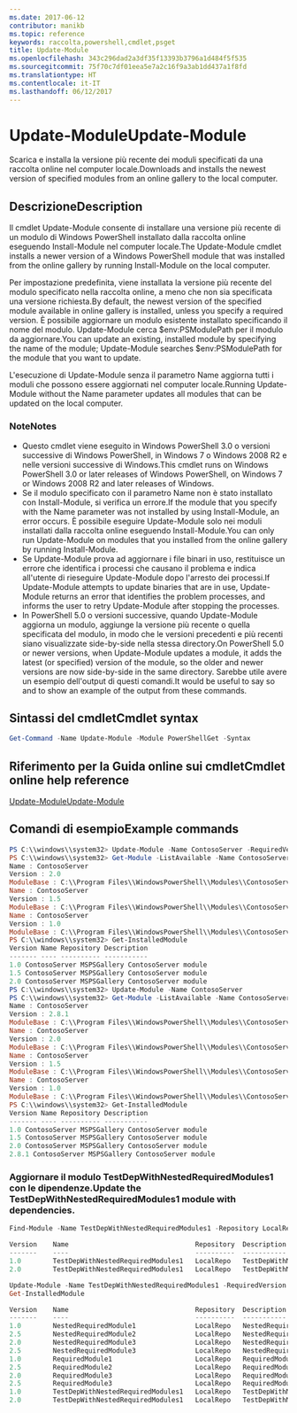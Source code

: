 ```yaml
---
ms.date: 2017-06-12
contributor: manikb
ms.topic: reference
keywords: raccolta,powershell,cmdlet,psget
title: Update-Module
ms.openlocfilehash: 343c296dad2a3df35f13393b3796a1d484f5f535
ms.sourcegitcommit: 75f70c7df01eea5e7a2c16f9a3ab1dd437a1f8fd
ms.translationtype: HT
ms.contentlocale: it-IT
ms.lasthandoff: 06/12/2017
---
```

# <a name="update-module"></a><span data-ttu-id="ae1e8-103">Update-Module</span><span class="sxs-lookup"><span data-stu-id="ae1e8-103">Update-Module</span></span>

<span data-ttu-id="ae1e8-104">Scarica e installa la versione più recente dei moduli specificati da una raccolta online nel computer locale.</span><span class="sxs-lookup"><span data-stu-id="ae1e8-104">Downloads and installs the newest version of specified modules from an online gallery to the local computer.</span></span>

## <a name="description"></a><span data-ttu-id="ae1e8-105">Descrizione</span><span class="sxs-lookup"><span data-stu-id="ae1e8-105">Description</span></span>

<span data-ttu-id="ae1e8-106">Il cmdlet Update-Module consente di installare una versione più recente di un modulo di Windows PowerShell installato dalla raccolta online eseguendo Install-Module nel computer locale.</span><span class="sxs-lookup"><span data-stu-id="ae1e8-106">The Update-Module cmdlet installs a newer version of a Windows PowerShell module that was installed from the online gallery by running Install-Module on the local computer.</span></span>

<span data-ttu-id="ae1e8-107">Per impostazione predefinita, viene installata la versione più recente del modulo specificato nella raccolta online, a meno che non sia specificata una versione richiesta.</span><span class="sxs-lookup"><span data-stu-id="ae1e8-107">By default, the newest version of the specified module available in online gallery is installed, unless you specify a required version.</span></span> <span data-ttu-id="ae1e8-108">È possibile aggiornare un modulo esistente installato specificando il nome del modulo. Update-Module cerca $env:PSModulePath per il modulo da aggiornare.</span><span class="sxs-lookup"><span data-stu-id="ae1e8-108">You can update an existing, installed module by specifying the name of the module; Update-Module searches $env:PSModulePath for the module that you want to update.</span></span>

<span data-ttu-id="ae1e8-109">L'esecuzione di Update-Module senza il parametro Name aggiorna tutti i moduli che possono essere aggiornati nel computer locale.</span><span class="sxs-lookup"><span data-stu-id="ae1e8-109">Running Update-Module without the Name parameter updates all modules that can be updated on the local computer.</span></span>

### <a name="notes"></a><span data-ttu-id="ae1e8-110">Note</span><span class="sxs-lookup"><span data-stu-id="ae1e8-110">Notes</span></span>

- <span data-ttu-id="ae1e8-111">Questo cmdlet viene eseguito in Windows PowerShell 3.0 o versioni successive di Windows PowerShell, in Windows 7 o Windows 2008 R2 e nelle versioni successive di Windows.</span><span class="sxs-lookup"><span data-stu-id="ae1e8-111">This cmdlet runs on Windows PowerShell 3.0 or later releases of Windows PowerShell, on Windows 7 or Windows 2008 R2 and later releases of Windows.</span></span>
- <span data-ttu-id="ae1e8-112">Se il modulo specificato con il parametro Name non è stato installato con Install-Module, si verifica un errore.</span><span class="sxs-lookup"><span data-stu-id="ae1e8-112">If the module that you specify with the Name parameter was not installed by using Install-Module, an error occurs.</span></span> <span data-ttu-id="ae1e8-113">È possibile eseguire Update-Module solo nei moduli installati dalla raccolta online eseguendo Install-Module.</span><span class="sxs-lookup"><span data-stu-id="ae1e8-113">You can only run Update-Module on modules that you installed from the online gallery by running Install-Module.</span></span>
- <span data-ttu-id="ae1e8-114">Se Update-Module prova ad aggiornare i file binari in uso, restituisce un errore che identifica i processi che causano il problema e indica all'utente di rieseguire Update-Module dopo l'arresto dei processi.</span><span class="sxs-lookup"><span data-stu-id="ae1e8-114">If Update-Module attempts to update binaries that are in use, Update-Module returns an error that identifies the problem processes, and informs the user to retry Update-Module after stopping the processes.</span></span>
- <span data-ttu-id="ae1e8-115">In PowerShell 5.0 o versioni successive, quando Update-Module aggiorna un modulo, aggiunge la versione più recente o quella specificata del modulo, in modo che le versioni precedenti e più recenti siano visualizzate side-by-side nella stessa directory.</span><span class="sxs-lookup"><span data-stu-id="ae1e8-115">On PowerShell 5.0 or newer versions, when Update-Module updates a module, it adds the latest (or specified) version of the module, so the older and newer versions are now side-by-side in the same directory.</span></span> <span data-ttu-id="ae1e8-116">Sarebbe utile avere un esempio dell'output di questi comandi.</span><span class="sxs-lookup"><span data-stu-id="ae1e8-116">It would be useful to say so and to show an example of the output from these commands.</span></span>


## <a name="cmdlet-syntax"></a><span data-ttu-id="ae1e8-117">Sintassi del cmdlet</span><span class="sxs-lookup"><span data-stu-id="ae1e8-117">Cmdlet syntax</span></span>
```powershell
Get-Command -Name Update-Module -Module PowerShellGet -Syntax
```

## <a name="cmdlet-online-help-reference"></a><span data-ttu-id="ae1e8-118">Riferimento per la Guida online sui cmdlet</span><span class="sxs-lookup"><span data-stu-id="ae1e8-118">Cmdlet online help reference</span></span>

[<span data-ttu-id="ae1e8-119">Update-Module</span><span class="sxs-lookup"><span data-stu-id="ae1e8-119">Update-Module</span></span>](http://go.microsoft.com/fwlink/?LinkID=398576)


## <a name="example-commands"></a><span data-ttu-id="ae1e8-120">Comandi di esempio</span><span class="sxs-lookup"><span data-stu-id="ae1e8-120">Example commands</span></span>

```powershell
PS C:\\windows\\system32> Update-Module -Name ContosoServer -RequiredVersion 1.5
PS C:\\windows\\system32> Get-Module -ListAvailable -Name ContosoServer | Format-List Name,Version,ModuleBase
Name : ContosoServer
Version : 2.0
ModuleBase : C:\\Program Files\\WindowsPowerShell\\Modules\\ContosoServer\\2.0
Name : ContosoServer
Version : 1.5
ModuleBase : C:\\Program Files\\WindowsPowerShell\\Modules\\ContosoServer\\1.5
Name : ContosoServer
Version : 1.0
ModuleBase : C:\\Program Files\\WindowsPowerShell\\Modules\\ContosoServer\\1.0
PS C:\\windows\\system32> Get-InstalledModule
Version Name Repository Description
------- ---- ---------- -----------
1.0 ContosoServer MSPSGallery ContosoServer module
1.5 ContosoServer MSPSGallery ContosoServer module
2.0 ContosoServer MSPSGallery ContosoServer module
PS C:\\windows\\system32> Update-Module -Name ContosoServer
PS C:\\windows\\system32> Get-Module -ListAvailable -Name ContosoServer | Format-List Name,Version,ModuleBase
Name : ContosoServer
Version : 2.8.1
ModuleBase : C:\\Program Files\\WindowsPowerShell\\Modules\\ContosoServer\\2.8.1
Name : ContosoServer
Version : 2.0
ModuleBase : C:\\Program Files\\WindowsPowerShell\\Modules\\ContosoServer\\2.0
Name : ContosoServer
Version : 1.5
ModuleBase : C:\\Program Files\\WindowsPowerShell\\Modules\\ContosoServer\\1.5
Name : ContosoServer
Version : 1.0
ModuleBase : C:\\Program Files\\WindowsPowerShell\\Modules\\ContosoServer\\1.0
PS C:\\windows\\system32> Get-InstalledModule
Version Name Repository Description
------- ---- ---------- -----------
1.0 ContosoServer MSPSGallery ContosoServer module
1.5 ContosoServer MSPSGallery ContosoServer module
2.0 ContosoServer MSPSGallery ContosoServer module
2.8.1 ContosoServer MSPSGallery ContosoServer module
```


###  <a name="update-the-testdepwithnestedrequiredmodules1-module-with-dependencies"></a><span data-ttu-id="ae1e8-121">Aggiornare il modulo TestDepWithNestedRequiredModules1 con le dipendenze.</span><span class="sxs-lookup"><span data-stu-id="ae1e8-121">Update the TestDepWithNestedRequiredModules1 module with dependencies.</span></span>
```powershell
Find-Module -Name TestDepWithNestedRequiredModules1 -Repository LocalRepo -AllVersions

Version    Name                                Repository  Description
-------    ----                                ----------  -----------
1.0        TestDepWithNestedRequiredModules1   LocalRepo   TestDepWithNestedRequiredModules1 module
2.0        TestDepWithNestedRequiredModules1   LocalRepo   TestDepWithNestedRequiredModules1 module

Update-Module -Name TestDepWithNestedRequiredModules1 -RequiredVersion 2.0
Get-InstalledModule

Version    Name                                Repository  Description
-------    ----                                ----------  -----------
1.0        NestedRequiredModule1               LocalRepo   NestedRequiredModule1 module
2.5        NestedRequiredModule2               LocalRepo   NestedRequiredModule2 module
2.0        NestedRequiredModule3               LocalRepo   NestedRequiredModule3 module
2.5        NestedRequiredModule3               LocalRepo   NestedRequiredModule3 module
1.0        RequiredModule1                     LocalRepo   RequiredModule1 module
2.5        RequiredModule2                     LocalRepo   RequiredModule2 module
2.0        RequiredModule3                     LocalRepo   RequiredModule3 module
2.5        RequiredModule3                     LocalRepo   RequiredModule3 module
1.0        TestDepWithNestedRequiredModules1   LocalRepo   TestDepWithNestedRequiredModules1 module
2.0        TestDepWithNestedRequiredModules1   LocalRepo   TestDepWithNestedRequiredModules1 module
```

